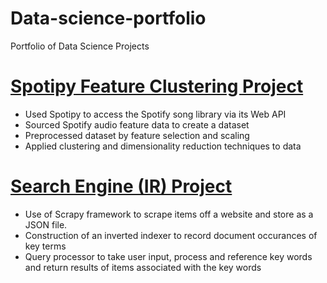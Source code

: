 # Data-science-portfolio
Portfolio of Data Science Projects

# [Spotipy Feature Clustering Project](https://github.com/vpagador/spotipy-data-project)
* Used Spotipy to access the Spotify song library via its Web API
* Sourced Spotify audio feature data to create a dataset
* Preprocessed dataset by feature selection and scaling 
* Applied clustering and dimensionality reduction techniques to data

# [Search Engine (IR) Project](https://github.com/vpagador/information-retrieval-project)
* Use of Scrapy framework to scrape items off a website and store as a JSON file.
* Construction of an inverted indexer to record document occurances of key terms
* Query processor to take user input, process and reference key words and return results of items associated with the key words  
